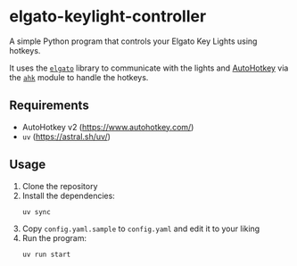 # elgato-keylight-controller

A simple Python program that controls your Elgato Key Lights using hotkeys.

It uses the [`elgato`](https://github.com/frenck/python-elgato) library to communicate with the lights and [AutoHotkey](https://www.autohotkey.com/) via the [`ahk`](https://github.com/spyoungtech/ahk) module to handle the hotkeys.


## Requirements
- AutoHotkey v2 (https://www.autohotkey.com/)
- `uv` (https://astral.sh/uv/)


## Usage

1. Clone the repository
2. Install the dependencies:
    ```bash
    uv sync
    ```
3. Copy `config.yaml.sample` to `config.yaml` and edit it to your liking
4. Run the program:
    ```bash
    uv run start
    ```
